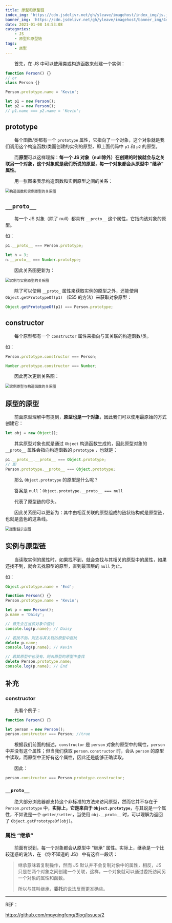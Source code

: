 ```yaml
---
title: 原型和原型链
index_img: 'https://cdn.jsdelivr.net/gh/yleave/imagehost/index_img/js.jpg'
banner_img: 'https://cdn.jsdelivr.net/gh/yleave/imagehost/banner_img/44.png'
date: 2021-01-08 14:53:08
categories:
    - JS
    - 原型和原型链
tags:
    - 原型
---
```




&emsp;&emsp;首先，在 JS 中可以使用类或构造函数来创建一个实例：

```js
function Person() {}
// or
class Person {}

Person.prototype.name = 'Kevin';

let p1 = new Person();
let p2 = new Person();
// p1.name === p2.name = 'Kevin';
```

## prototype

&emsp;&emsp;每个函数/类都有一个 `prototype` 属性，它指向了一个对象，这个对象就是我们调用这个构造函数/类而创建的实例的原型，即上面代码中 `p1` 和 `p2` 的原型。

&emsp;&emsp;而**原型**可以这样理解：**每一个 JS 对象（null除外）在创建的时候就会与之关联另一个对象，这个对象就是我们所说的原型，每一个对象都会从原型中 “继承” 属性**。



&emsp;&emsp;用一张图来表示构造函数和实例原型之间的关系：

<img src="https://cdn.jsdelivr.net/gh/yleave/imagehost@master/img/prototype1.png" alt="构造函数和实例原型的关系图" style="zoom:80%;" />

## `__proto__`

&emsp;&emsp;每一个 JS 对象（除了 null）都具有 `__proto__` 这个属性，它指向该对象的原型。

如：

```js
p1.__proto__ === Person.prototype;

let n = 3;
n.__proto__ === Number.prototype;
```

&emsp;&emsp;因此关系图更新为：

<img src="https://cdn.jsdelivr.net/gh/yleave/imagehost@master/img/prototype2.png" alt="实例与实例原型的关系图" style="zoom:80%;" />

&emsp;&emsp;除了可以使用 `__proto_` 属性来获取实例的原型之外，还能使用 `Object.getPrototypeOf(p1)` （ES5 的方法）来获取对象原型：

```js
Object.getPrototypeOf(p1) === Person.prototype;
```



## constructor

&emsp;&emsp;每个原型都有一个 `constructor` 属性来指向与其关联的构造函数/类。

如：

```js
Person.prototype.constructor === Person;

Number.prototype.constructor === Number;
```

&emsp;&emsp;因此再次更新关系图：

<img src="https://cdn.jsdelivr.net/gh/yleave/imagehost@master/img/prototype3.png" alt="实例原型与构造函数的关系图" style="zoom:80%;" />

## 原型的原型

&emsp;&emsp;前面原型理解中有提到，**原型也是一个对象**，因此我们可以使用最原始的方式创建它：

```js
let obj = new Object();
```

&emsp;&emsp;其实原型对象也就是通过 `Object` 构造函数生成的，因此原型对象的 `__proto__` 属性会指向构造函数的 `prototype` ，也就是：

```js
p1.__proto__.__proto__ === Object.prototype;
// 即
Person.prototype.__proto__ === Object.prototype;
```



&emsp;&emsp;那么 `Object.prototype` 的原型是什么呢？

&emsp;&emsp;答案是 `null`：`Object.prototype.__proto__ === null`

&emsp;&emsp;代表了原型链的尽头。

&emsp;&emsp;因此关系图可以更新为：其中由相互关联的原型组成的链状结构就是原型链，也就是蓝色的这条线。

<img src="https://cdn.jsdelivr.net/gh/yleave/imagehost@master/img/prototype5.png" alt="原型链示意图" style="zoom:80%;" />

## 实例与原型链

&emsp;&emsp;当读取实例的属性时，如果找不到，就会查找与其相关的原型中的属性，如果还找不到，就会去找原型的原型，直到最顶层的 `null` 为止。

如：

```js
Object.prototype.name = 'End';

function Person() {}
Person.prototype.name = 'Kevin';

let p = new Person();
p.name = 'Daisy';

// 首先会在当前对象中查找
console.log(p.name); // Daisy

// 若找不到，则去与其关联的原型中查找
delete p.name;
console.log(p.name); // Kevin

// 若其原型中也没有，则去原型的原型中查找
delete Person.prototype.name;
console.log(p.name); // End
```



## 补充

### constructor

&emsp;&emsp;先看个例子：

```js
function Person() {}

let person = new Person();
person.constructor === Person; //true
```

&emsp;&emsp;根据我们前面的描述，`constructor` 是 `person` 对象的原型中的属性，`person` 中并没有这个属性；但当我们获取 `person.constructor` 时，会从 `person` 的原型中读取，而原型中正好有这个属性，因此还是能够正确读取。

&emsp;&emsp;因此：

```js
person.constructor === Person.prototype.constructor;
```

### `__proto__`

&emsp;&emsp;绝大部分浏览器都支持这个非标准的方法来访问原型，然而它并不存在于 `Person.prototype` 中，**实际上，它是来自于 `Object.prototype`**，与其说是一个属性，不如说是一个 `getter/setter`，当使用 `obj.__proto__` 时，可以理解为返回了 `Object.getPrototypeOf(obj)`。

### 属性 “继承”

&emsp;&emsp;前面有说到，每一个对象都会从原型中 “继承” 属性。实际上，继承是一个比较迷惑的说法，在 《你不知道的 JS》 中有这样一段话：

> 继承意味着复制操作，然而 JS 默认并不会复制对象中的属性，相反，JS 只是在两个对象之间创建一个关联，这样，一个对象就可以通过委托访问另一个对象的属性和函数。
>
> 所以与其叫继承，**委托**的说法反而更准确些。



---

REF：

https://github.com/mqyqingfeng/Blog/issues/2